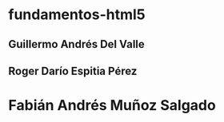 # fundamentos-html5
## Guillermo Andrés Del Valle
##  Roger Darío Espitia Pérez
# Fabián Andrés Muñoz Salgado
